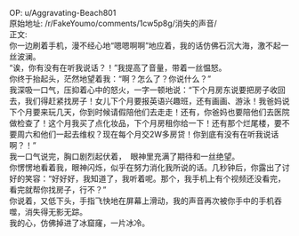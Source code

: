 
OP: u/Aggravating-Beach801  
原始地址: /r/FakeYoumo/comments/1cw5p8g/消失的声音/  
正文:  
你一边刷着手机，漫不经心地“嗯嗯啊啊”地应着，我的话仿佛石沉大海，激不起一丝波澜。  
“诶，你有没有在听我说话？！”我提高了音量，带着一丝愠怒。  
你终于抬起头，茫然地望着我：“啊？怎么了？你说什么？”  
我深吸一口气，压抑着心中的怒火，一字一顿地说：“下个月房东说要把房子收回去，我们得赶紧找房子！女儿下个月要报英语兴趣班，还有画画、游泳！我爸妈说下个月要来玩几天，你到时候请假陪他们去走走！还有，你爸妈也要陪他们去医院做检查了！这个月我买了点化妆品，下个月房租你给一下！还有那个烂尾楼，要不要周六和他们一起去维权？现在每个月交2W多房贷！你到底有没有在听我说话啊？！”  
我一口气说完，胸口剧烈起伏着，  眼神里充满了期待和一丝绝望。  
你愣愣地看着我，眼神闪烁，似乎在努力消化我所说的话。几秒钟后，你露出了讨好的笑容：“好好好，我知道了，我听着呢。那个，我手机上有个视频还没看完，看完就帮你找房子，行不？”  
你说着，又低下头，手指飞快地在屏幕上滑动，我的声音再次被你手中的手机吞噬，消失得无影无踪。  
我的心，仿佛掉进了冰窟窿，一片冰冷。  

